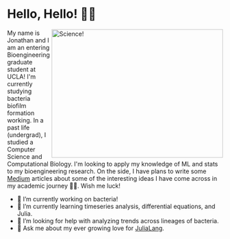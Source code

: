 # Hello, Hello! 👨‍💻

<img src="https://i.pinimg.com/originals/04/d4/50/04d45030af00b248e9cf11c9e9f0021c.gif" alt="Science!" align="right" width="400" height="300" />

My name is Jonathan and I am an entering Bioengineering graduate student at UCLA! I'm currently studying bacteria biofilm formation working. In a past life (undergrad), I studied a Computer Science and Computational Biology. I'm looking to apply my knowledge of ML and stats to my bioengineering research. On the side, I have plans to write some [Medium](https://medium.com/@jowch) articles about some of the interesting ideas I have come across in my academic journey 👨‍🔬. Wish me luck!

- 🔭 I’m currently working on bacteria!
- 🌱 I’m currently learning timeseries analysis, differential equations, and Julia.
- 🤔 I’m looking for help with analyzing trends across lineages of bacteria.
- 💬 Ask me about my ever growing love for [JuliaLang](https://github.com/JuliaLang/julia).


<!--
**jowch/jowch** is a ✨ _special_ ✨ repository because its `README.md` (this file) appears on your GitHub profile.

Here are some ideas to get you started:

- 🔭 I’m currently working on ...
- 🌱 I’m currently learning ...
- 👯 I’m looking to collaborate on ...
- 🤔 I’m looking for help with ...
- 💬 Ask me about ...
- 📫 How to reach me: ...
- 😄 Pronouns: ...
- ⚡ Fun fact: ...
-->
 
